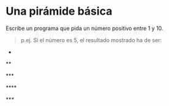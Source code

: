 # Una pirámide básica

Escribe un programa que pida un número positivo entre 1 y 10. 

> p.ej. Si el número es 5, el resultado mostrado ha de ser: 

*

**

**\*

***\*

***\**